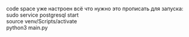 code space уже настроен всё что нужно это прописать для запуска:\
sudo service postgresql start\
source venv/Scripts/activate\
python3 main.py
